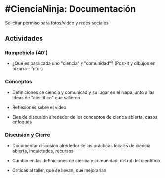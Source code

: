 # #CienciaNinja: Documentación

Solicitar permiso para fotos/video y redes sociales

## Actividades

### Rompehielo (40')

- ¿Qué es para cada uno "ciencia" y "comunidad"? (Post-it y dibujos en pizarra - fotos)

### Conceptos

- Definiciones de ciencia y comunidad y su lugar en el mapa junto a las ideas de "científico" que salieron 

- Reflexiones sobre el video

- Ejes de discusión alrededor de los conceptos de ciencia abierta, casos, enfoques

### Discusión y Cierre

- Documentar discusión alrededor de las prácticas locales de ciencia abierta, inquietudes, recursos

- Cambio en las definiciones de ciencia y comunidad, del rol del científico

- Críticas al taller, qué se llevan, qué mejorarían
